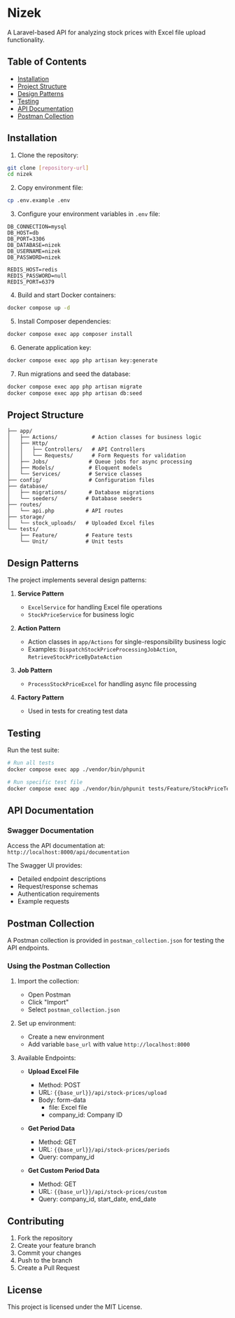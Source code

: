 # Nizek

A Laravel-based API for analyzing stock prices with Excel file upload functionality.

## Table of Contents
- [Installation](#installation)
- [Project Structure](#project-structure)
- [Design Patterns](#design-patterns)
- [Testing](#testing)
- [API Documentation](#api-documentation)
- [Postman Collection](#postman-collection)

## Installation

1. Clone the repository:
```bash
git clone [repository-url]
cd nizek
```

2. Copy environment file:
```bash
cp .env.example .env
```

3. Configure your environment variables in `.env` file:
```
DB_CONNECTION=mysql
DB_HOST=db
DB_PORT=3306
DB_DATABASE=nizek
DB_USERNAME=nizek
DB_PASSWORD=nizek

REDIS_HOST=redis
REDIS_PASSWORD=null
REDIS_PORT=6379
```

4. Build and start Docker containers:
```bash
docker compose up -d
```

5. Install Composer dependencies:
```bash
docker compose exec app composer install
```

6. Generate application key:
```bash
docker compose exec app php artisan key:generate
```

7. Run migrations and seed the database:
```bash
docker compose exec app php artisan migrate
docker compose exec app php artisan db:seed
```

## Project Structure

```
├── app/
│   ├── Actions/           # Action classes for business logic
│   ├── Http/
│   │   ├── Controllers/   # API Controllers
│   │   └── Requests/      # Form Requests for validation
│   ├── Jobs/             # Queue jobs for async processing
│   ├── Models/           # Eloquent models
│   └── Services/         # Service classes
├── config/               # Configuration files
├── database/
│   ├── migrations/       # Database migrations
│   └── seeders/         # Database seeders
├── routes/
│   └── api.php          # API routes
├── storage/
│   └── stock_uploads/   # Uploaded Excel files
└── tests/
    ├── Feature/         # Feature tests
    └── Unit/            # Unit tests
```

## Design Patterns

The project implements several design patterns:

1. **Service Pattern**
   - `ExcelService` for handling Excel file operations
   - `StockPriceService` for business logic

2. **Action Pattern**
   - Action classes in `app/Actions` for single-responsibility business logic
   - Examples: `DispatchStockPriceProcessingJobAction`, `RetrieveStockPriceByDateAction`

3. **Job Pattern**
   - `ProcessStockPriceExcel` for handling async file processing

4. **Factory Pattern**
   - Used in tests for creating test data

## Testing

Run the test suite:

```bash
# Run all tests
docker compose exec app ./vendor/bin/phpunit

# Run specific test file
docker compose exec app ./vendor/bin/phpunit tests/Feature/StockPriceTest.php
```

## API Documentation

### Swagger Documentation
Access the API documentation at: `http://localhost:8000/api/documentation`

The Swagger UI provides:
- Detailed endpoint descriptions
- Request/response schemas
- Authentication requirements
- Example requests

## Postman Collection

A Postman collection is provided in `postman_collection.json` for testing the API endpoints.

### Using the Postman Collection

1. Import the collection:
   - Open Postman
   - Click "Import"
   - Select `postman_collection.json`

2. Set up environment:
   - Create a new environment
   - Add variable `base_url` with value `http://localhost:8000`

3. Available Endpoints:
   - **Upload Excel File**
     - Method: POST
     - URL: `{{base_url}}/api/stock-prices/upload`
     - Body: form-data
       - file: Excel file
       - company_id: Company ID

   - **Get Period Data**
     - Method: GET
     - URL: `{{base_url}}/api/stock-prices/periods`
     - Query: company_id

   - **Get Custom Period Data**
     - Method: GET
     - URL: `{{base_url}}/api/stock-prices/custom`
     - Query: company_id, start_date, end_date

## Contributing

1. Fork the repository
2. Create your feature branch
3. Commit your changes
4. Push to the branch
5. Create a Pull Request

## License

This project is licensed under the MIT License.
